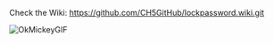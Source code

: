 Check the Wiki: 
https://github.com/CH5GitHub/lockpassword.wiki.git

![OkMickeyGIF](https://user-images.githubusercontent.com/92840372/194322658-6eacb66f-f2e7-4520-8699-3f26653a93a1.gif)
